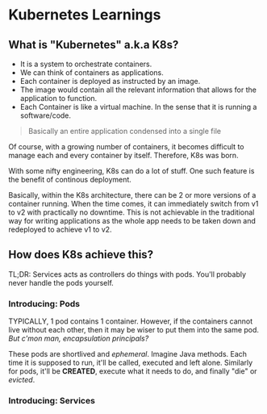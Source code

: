 # Kubernetes Learnings

## What is "Kubernetes" a.k.a K8s?

- It is a system to orchestrate containers.
- We can think of containers as applications.
- Each container is deployed as instructed by an image.
- The image would contain all the relevant information that allows for the application to function.
- Each Container is like a virtual machine. In the sense that it is running a software/code.

> Basically an entire application condensed into a single file

Of course, with a growing number of containers, it becomes difficult to manage each and every container by itself. Therefore, K8s was born.

With some nifty engineering, K8s can do a lot of stuff. One such feature is the benefit of continous deployment.

Basically, within the K8s architecture, there can be 2 or more versions of a container running. When the time comes, it can immediately switch from v1 to v2 with practically no downtime. This is not achievable in the traditional way for writing applications as the whole app needs to be taken down and redeployed to achieve v1 to v2.

## How does K8s achieve this?

TL;DR: Services acts as controllers do things with pods. You'll probably never handle the pods yourself.

### Introducing: Pods

TYPICALLY, 1 pod contains 1 container. However, if the containers cannot live without each other, then it may be wiser to put them into the same pod. *But c'mon man, encapsulation principals?*

These pods are shortlived and *ephemeral*. Imagine Java methods. Each time it is supposed to run, it'll be called, executed and left alone. Similarly for pods, it'll be **CREATED**, execute what it needs to do, and finally "die" or *evicted*.

### Introducing: Services
